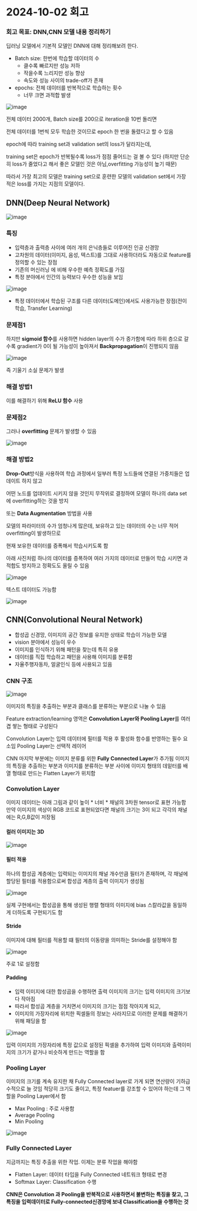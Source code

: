 # 2024-10-02 회고
### 회고 목표: DNN,CNN 모델 내용 정리하기

딥러닝 모델에서 기본적 모델인 DNN에 대해 정리해보려 한다.

- Batch size: 한번에 학습할 데이터의 수
  - 클수록 빠르지만 성능 저하
  - 작을수록 느리지만 성능 향상
  - 속도와 성능 사이의 trade-off가 존재
- epochs: 전체 데이터를 반복적으로 학습하는 횟수
  - 너무 크면 과적합 발생

![image](https://github.com/user-attachments/assets/acb24e41-5601-4e06-b33f-fc38fb40db2e)

전체 데이터 2000개, Batch size를 200으로 iteration을 10번 돌리면

전체 데이터를 1번씩 모두 학습한 것이므로 epoch 한 번을 돌렸다고 할 수 있음

epoch에 따라 training set과 validation set의 loss가 달라지는데,

training set은 epoch가 반복될수록 loss가 점점 줄어드는 걸 볼 수 있다
(하지만 단순히 loss가 줄었다고 해서 좋은 모델인 것은 아님,overfitting 가능성이 높기 때문)

따라서 가장 최고의 모델은 training set으로 훈련한 모델의 validation set에서 가장 적은 loss를 가지는 지점의 모델이다.

## DNN(Deep Neural Network)

![image](https://github.com/user-attachments/assets/621d20f8-6de7-4be6-9441-dd43f1e2aaf0)

### 특징
- 입력층과 출력층 사이에 여러 개의 은닉층들로 이루어진 인공 신경망
- 고차원의 데이터(이미지, 음성, 텍스트)를 그대로 사용하더라도 자동으로 feature를 정의할 수 있는 장점
- 기존의 머신러닝 에 비해 우수한 예측 정확도를 가짐
- 특정 분야에서 인간의 능력보다 우수한 성능을 보임

![image](https://github.com/user-attachments/assets/2093bdb0-760c-49ab-9196-3f681064330d)

- 특정 데이터에서 학습된 구조를 다른 데이터(도메인)에서도 사용가능한 장점(전이학습, Transfer Learning)

### 문제점1
하지만 **sigmoid 함수**를 사용하면 hidden layer의 수가 증가함에 따라 하위 층으로 갈수록 gradient가 0이 될 가능성이 높아져서
**Backpropagation**이 진행되지 않음

![image](https://github.com/user-attachments/assets/01e7ab4c-b5bb-48c7-889f-aeb4ccf22142)

즉 기울기 소실 문제가 발생

### 해결 방법1
이를 해결하기 위해 **ReLU 함수** 사용

### 문제점2
그러나 **overfitting** 문제가 발생할 수 있음

![image](https://github.com/user-attachments/assets/fbcfee9c-334f-4e74-b8e8-e2a32e21cbb8)

### 해결 방법2
**Drop-Out**방식을 사용하여 학습 과정에서 일부러 특정 노드들에 연결된 가중치들은 업데이트 하지 않고

어떤 노드를 업데이트 시키지 않을 것인지 무작위로 결정하여 모델이 하나의 data set에 overfitting하는 것을 방지

또는 
**Data Augmentation** 방법을 사용

모델의 파라미터의 수가 엄청나게 많은데, 보유하고 있는 데이터의 수는 너무 적어 overfitting이 발생하므로

현재 보유한 데이터를 증폭해서 학습시키도록 함

아래 사진처럼 하나의 데이터를 증폭하여 여러 가지의 데이터로 만들어 학습 시키면 과적합도 방지하고 정확도도 올릴 수 있음

![image](https://github.com/user-attachments/assets/80ad5874-6fab-480e-b32f-566d10e45c73)

텍스트 데이터도 가능함

![image](https://github.com/user-attachments/assets/f23a9ec7-c219-4ca3-8906-ec5df234537a)


## CNN(Convolutional Neural Network)
- 합성곱 신경망, 이미지의 공간 정보를 유지한 상태로 학습이 가능한 모델
- vision 분야에서 성능이 우수
- 이미지를 인식하기 위해 패턴을 찾는데 특히 유용
- 데이터를 직접 학습하고 패턴을 사용해 이미지를 분류함
- 자율주행자동차, 얼굴인식 등에 사용되고 있음

### CNN 구조
![image](https://github.com/user-attachments/assets/28676b20-f213-40d5-b205-2457ea459a54)

이미지의 특징을 추출하는 부분과 클래스를 분류하는 부분으로 나눌 수 있음

Feature extraction/learning 영역은 **Convolution Layer와 Pooling Layer**를 여러 겹 쌓는 형태로 구성된다

Convolution Layer는 입력 데이터에 필터를 적용 후 활성화 함수를 반영하는 필수 요소임
Pooling Layer는 선택적 레이어

CNN 마지막 부분에는 이미지 분류를 위한 **Fully Connected Layer**가 추가됨
이미지의 특징을 추출하는 부분과 이미지를 분류하는 부분 사이에 이미지 형태의 데잍터를 배열 형태로 만드는 Flatten Layer가 위치함

### Convolution Layer
이미지 데이터는 아래 그림과 같이 높이 * 너비 * 채널의 3차원 tensor로 표현 가능함
만약 이미지의 색상이 RGB 코드로 표현되었다면 채널의 크기는 3이 되고 각각의 채널에는 R,G,B값이 저장됨

#### 컬러 이미지는 3D
![image](https://github.com/user-attachments/assets/0dcc484c-2f63-4632-a2eb-4ae6da7e83c8)


#### 필터 적용
하나의 합성곱 계층에는 입력되는 이미지의 채널 개수만큼 필터가 존재하며, 각 채널에 할당된 필터를 적용함으로써 합성곱 계층의 출력 이미지가 생성됨

![image](https://github.com/user-attachments/assets/865b2962-742a-4a84-9229-068f5acad197)

실제 구현에서는 합성곱을 통해 생성된 행렬 형태의 이미지에 bias 스칼라값을 동일하게 더하도록 구현되기도 함

#### Stride
이미지에 대해 필터를 적용할 떄 필터의 이동량을 의미하는 Stride를 설정해야 함

![image](https://github.com/user-attachments/assets/bfdd5162-c27c-43ed-9ad6-247a2641c01c)

주로 1로 설정함

#### Padding

- 입력 이미지에 대한 합성곱을 수행하면 출력 이미지의 크기는 입력 이미지의 크기보다 작아짐
- 따라서 합성곱 계층을 거치면서 이미지의 크기는 점점 작아지게 되고,
- 이미지의 가장자리에 위치한 픽셀들의 정보는 사라지므로 이러한 문제를 해결하기 위해 패딩을 함

![image](https://github.com/user-attachments/assets/e0d8dd30-eb78-47f9-bc8a-b788ebcf68ba)

입력 이미지의 가장자리에 특정 값으로 설정된 픽셀을 추가하여 입력 이미지와 출력이미지의 크기가 같거나 비슷하게 만드는 역할을 함

### Pooling Layer
이미지의 크기를 계속 유지한 채 Fully Connected layer로 가게 되면 연산량이 기하급수적으로 늘 것임
적당히 크기도 줄이고, 특정 featuer를 강조할 수 있어야 하는데 그 역할을 Pooling Layer에서 함

- Max Pooling : 주로 사용함
- Average Pooling
- Min Pooling

![image](https://github.com/user-attachments/assets/abf8d26b-96c9-475c-97ad-def5f4e2c77a)

### Fully Connected Layer
지금까지는 특징 추출을 위한 작업.
이제는 분류 작업을 해야함

- Flatten Layer: 데이터 타입을 Fully Connected 네트워크 형태로 변경
- Softmax Layer: Classification 수행

**CNN은 Convolution 과 Pooling을 반복적으로 사용하면서 불변하는 특징을 찾고, 그 특징을 입력데이터로 Fully-connected신경망에 보내 Classification을 수행하는 것**



